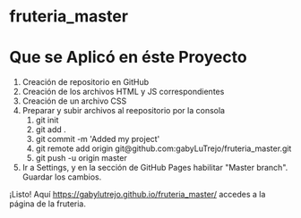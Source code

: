 # fruteria_master
<h1> Que se Aplicó en éste Proyecto </h1>
<ol>
  <li> Creación de repositorio en GitHub </li>
  <li> Creación de los archivos HTML y JS correspondientes </li>
  <li> Creación de un archivo CSS </li>
  <li> Preparar y subir archivos al reepositorio por la consola
    <ol>
    <li> git init </li>
    <li> git add . </li>
    <li> git commit -m 'Added my project' </li>
    <li> git remote add origin git@github.com:gabyLuTrejo/fruteria_master.git </li>
    <li> git push -u origin master </li>
    </ol>
  <li> Ir a Settings, y en la sección de GitHub Pages habilitar "Master branch". Guardar los cambios.
</ol>

¡Listo! Aquí <a href="https://gabylutrejo.github.io/fruteria_master/"> https://gabylutrejo.github.io/fruteria_master/ </a>
accedes a la página de la fruteria.
  
